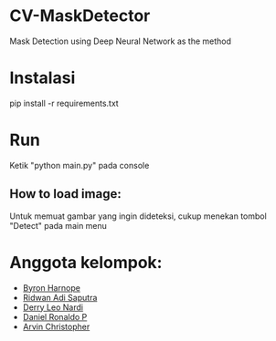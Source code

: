 # CV-MaskDetector
Mask Detection using Deep Neural Network as the method

# Instalasi
pip install -r requirements.txt

# Run
Ketik "python main.py" pada console

## How to load image:
Untuk memuat gambar yang ingin dideteksi, cukup menekan tombol "Detect" pada main menu

# Anggota kelompok:
- [Byron Harnope](https://github.com/nopby)
- [Ridwan Adi Saputra](mailto:s32180061@student.ubm.ac.id)
- [Derry Leo Nardi](https://github.com/Realch)
- [Daniel Ronaldo P](https://github.com/NRZero1)
- [Arvin Christopher](https://github.com/arvinchr)
